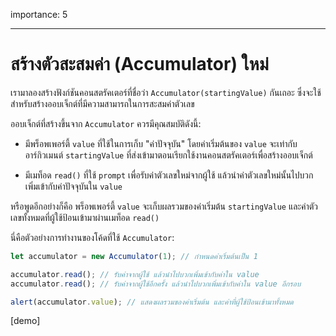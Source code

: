 importance: 5

---

# สร้างตัวสะสมค่า (Accumulator) ใหม่

เรามาลองสร้างฟังก์ชันคอนสตรัคเตอร์ที่ชื่อว่า `Accumulator(startingValue)` กันเถอะ ซึ่งจะใช้สำหรับสร้างออบเจ็กต์ที่มีความสามารถในการสะสมค่าตัวเลข

ออบเจ็กต์ที่สร้างขึ้นจาก `Accumulator` ควรมีคุณสมบัติดังนี้:

- มีพร็อพเพอร์ตี้ `value` ที่ใช้ในการเก็บ "ค่าปัจจุบัน" โดยค่าเริ่มต้นของ `value` จะเท่ากับอาร์กิวเมนต์ `startingValue` ที่ส่งเข้ามาตอนเรียกใช้งานคอนสตรัคเตอร์เพื่อสร้างออบเจ็กต์

- มีเมท็อด `read()` ที่ใช้ `prompt` เพื่อรับค่าตัวเลขใหม่จากผู้ใช้ แล้วนำค่าตัวเลขใหม่นั้นไปบวกเพิ่มเข้ากับค่าปัจจุบันใน `value`

หรือพูดอีกอย่างก็คือ พร็อพเพอร์ตี้ `value` จะเก็บผลรวมของค่าเริ่มต้น `startingValue` และค่าตัวเลขทั้งหมดที่ผู้ใช้ป้อนเข้ามาผ่านเมท็อด `read()`

นี่คือตัวอย่างการทำงานของโค้ดที่ใช้ `Accumulator`:

```js
let accumulator = new Accumulator(1); // กำหนดค่าเริ่มต้นเป็น 1

accumulator.read(); // รับค่าจากผู้ใช้ แล้วนำไปบวกเพิ่มเข้ากับค่าใน value
accumulator.read(); // รับค่าจากผู้ใช้อีกครั้ง แล้วนำไปบวกเพิ่มเข้ากับค่าใน value อีกรอบ

alert(accumulator.value); // แสดงผลรวมของค่าเริ่มต้น และค่าที่ผู้ใช้ป้อนเข้ามาทั้งหมด
```

[demo]
